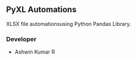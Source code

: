 ## PyXL Automations
XLSX file automationsusing Python Pandas Library.


### Developer
- Ashwin Kumar R


